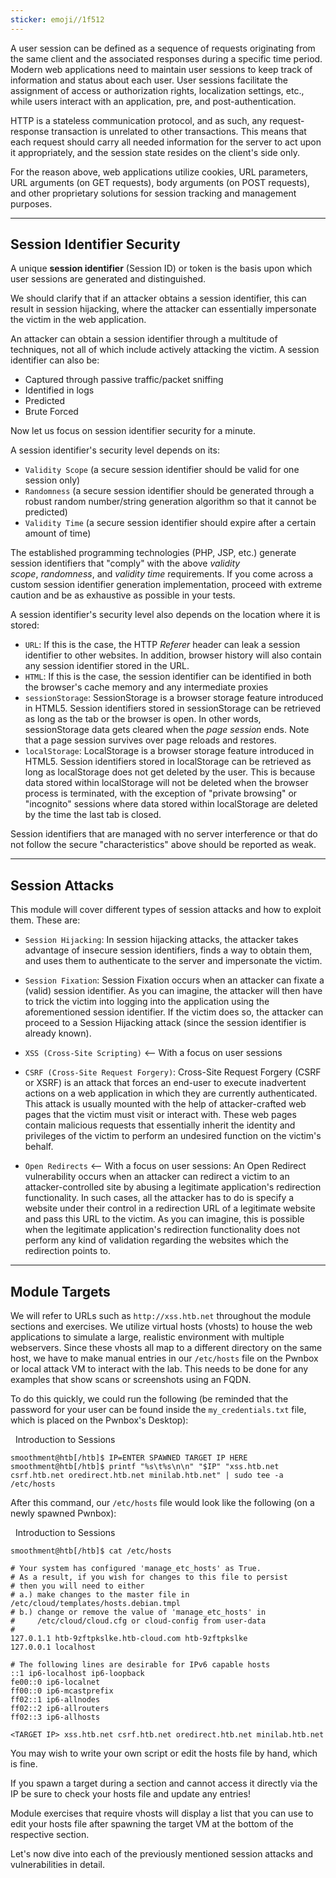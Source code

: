 ```yaml
---
sticker: emoji//1f512
---
```

A user session can be defined as a sequence of requests originating from the same client and the associated responses during a specific time period. Modern web applications need to maintain user sessions to keep track of information and status about each user. User sessions facilitate the assignment of access or authorization rights, localization settings, etc., while users interact with an application, pre, and post-authentication.

HTTP is a stateless communication protocol, and as such, any request-response transaction is unrelated to other transactions. This means that each request should carry all needed information for the server to act upon it appropriately, and the session state resides on the client's side only.

For the reason above, web applications utilize cookies, URL parameters, URL arguments (on GET requests), body arguments (on POST requests), and other proprietary solutions for session tracking and management purposes.

---

## Session Identifier Security

A unique **session identifier** (Session ID) or token is the basis upon which user sessions are generated and distinguished.

We should clarify that if an attacker obtains a session identifier, this can result in session hijacking, where the attacker can essentially impersonate the victim in the web application.

An attacker can obtain a session identifier through a multitude of techniques, not all of which include actively attacking the victim. A session identifier can also be:

- Captured through passive traffic/packet sniffing
- Identified in logs
- Predicted
- Brute Forced

Now let us focus on session identifier security for a minute.

A session identifier's security level depends on its:

- `Validity Scope` (a secure session identifier should be valid for one session only)
- `Randomness` (a secure session identifier should be generated through a robust random number/string generation algorithm so that it cannot be predicted)
- `Validity Time` (a secure session identifier should expire after a certain amount of time)

The established programming technologies (PHP, JSP, etc.) generate session identifiers that "comply" with the above _validity scope_, _randomness_, and _validity time_ requirements. If you come across a custom session identifier generation implementation, proceed with extreme caution and be as exhaustive as possible in your tests.

A session identifier's security level also depends on the location where it is stored:

- `URL`: If this is the case, the HTTP _Referer_ header can leak a session identifier to other websites. In addition, browser history will also contain any session identifier stored in the URL.
- `HTML`: If this is the case, the session identifier can be identified in both the browser's cache memory and any intermediate proxies
- `sessionStorage`: SessionStorage is a browser storage feature introduced in HTML5. Session identifiers stored in sessionStorage can be retrieved as long as the tab or the browser is open. In other words, sessionStorage data gets cleared when the _page session_ ends. Note that a page session survives over page reloads and restores.
- `localStorage`: LocalStorage is a browser storage feature introduced in HTML5. Session identifiers stored in localStorage can be retrieved as long as localStorage does not get deleted by the user. This is because data stored within localStorage will not be deleted when the browser process is terminated, with the exception of "private browsing" or "incognito" sessions where data stored within localStorage are deleted by the time the last tab is closed.

Session identifiers that are managed with no server interference or that do not follow the secure "characteristics" above should be reported as weak.

---

## Session Attacks

This module will cover different types of session attacks and how to exploit them. These are:

- `Session Hijacking`: In session hijacking attacks, the attacker takes advantage of insecure session identifiers, finds a way to obtain them, and uses them to authenticate to the server and impersonate the victim.
    
- `Session Fixation`: Session Fixation occurs when an attacker can fixate a (valid) session identifier. As you can imagine, the attacker will then have to trick the victim into logging into the application using the aforementioned session identifier. If the victim does so, the attacker can proceed to a Session Hijacking attack (since the session identifier is already known).
    
- `XSS (Cross-Site Scripting)` <-- With a focus on user sessions
    
- `CSRF (Cross-Site Request Forgery)`: Cross-Site Request Forgery (CSRF or XSRF) is an attack that forces an end-user to execute inadvertent actions on a web application in which they are currently authenticated. This attack is usually mounted with the help of attacker-crafted web pages that the victim must visit or interact with. These web pages contain malicious requests that essentially inherit the identity and privileges of the victim to perform an undesired function on the victim's behalf.
    
- `Open Redirects` <-- With a focus on user sessions: An Open Redirect vulnerability occurs when an attacker can redirect a victim to an attacker-controlled site by abusing a legitimate application's redirection functionality. In such cases, all the attacker has to do is specify a website under their control in a redirection URL of a legitimate website and pass this URL to the victim. As you can imagine, this is possible when the legitimate application's redirection functionality does not perform any kind of validation regarding the websites which the redirection points to.
    

---

## Module Targets

We will refer to URLs such as `http://xss.htb.net` throughout the module sections and exercises. We utilize virtual hosts (vhosts) to house the web applications to simulate a large, realistic environment with multiple webservers. Since these vhosts all map to a different directory on the same host, we have to make manual entries in our `/etc/hosts` file on the Pwnbox or local attack VM to interact with the lab. This needs to be done for any examples that show scans or screenshots using an FQDN.

To do this quickly, we could run the following (be reminded that the password for your user can be found inside the `my_credentials.txt` file, which is placed on the Pwnbox's Desktop):

  Introduction to Sessions

```shell-session
smoothment@htb[/htb]$ IP=ENTER SPAWNED TARGET IP HERE
smoothment@htb[/htb]$ printf "%s\t%s\n\n" "$IP" "xss.htb.net csrf.htb.net oredirect.htb.net minilab.htb.net" | sudo tee -a /etc/hosts
```

After this command, our `/etc/hosts` file would look like the following (on a newly spawned Pwnbox):

  Introduction to Sessions

```shell-session
smoothment@htb[/htb]$ cat /etc/hosts

# Your system has configured 'manage_etc_hosts' as True.
# As a result, if you wish for changes to this file to persist
# then you will need to either
# a.) make changes to the master file in /etc/cloud/templates/hosts.debian.tmpl
# b.) change or remove the value of 'manage_etc_hosts' in
#     /etc/cloud/cloud.cfg or cloud-config from user-data
#
127.0.1.1 htb-9zftpkslke.htb-cloud.com htb-9zftpkslke
127.0.0.1 localhost

# The following lines are desirable for IPv6 capable hosts
::1 ip6-localhost ip6-loopback
fe00::0 ip6-localnet
ff00::0 ip6-mcastprefix
ff02::1 ip6-allnodes
ff02::2 ip6-allrouters
ff02::3 ip6-allhosts

<TARGET IP>	xss.htb.net csrf.htb.net oredirect.htb.net minilab.htb.net
```

You may wish to write your own script or edit the hosts file by hand, which is fine.

If you spawn a target during a section and cannot access it directly via the IP be sure to check your hosts file and update any entries!

Module exercises that require vhosts will display a list that you can use to edit your hosts file after spawning the target VM at the bottom of the respective section.

Let's now dive into each of the previously mentioned session attacks and vulnerabilities in detail.